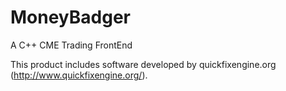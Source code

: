 # MoneyBadger

A C++ CME Trading FrontEnd

This product includes software developed by quickfixengine.org (http://www.quickfixengine.org/).